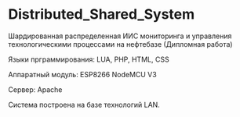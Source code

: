 # Distributed_Shared_System
Шардированная распределенная ИИС мониторинга и управления технологическими процессами на нефтебазе (Дипломная работа)

Языки прграммирования: LUA, PHP, HTML, CSS

Аппаратный модуль: ESP8266 NodeMCU V3

Сервер: Apache

Система построена на базе технологий LAN.
